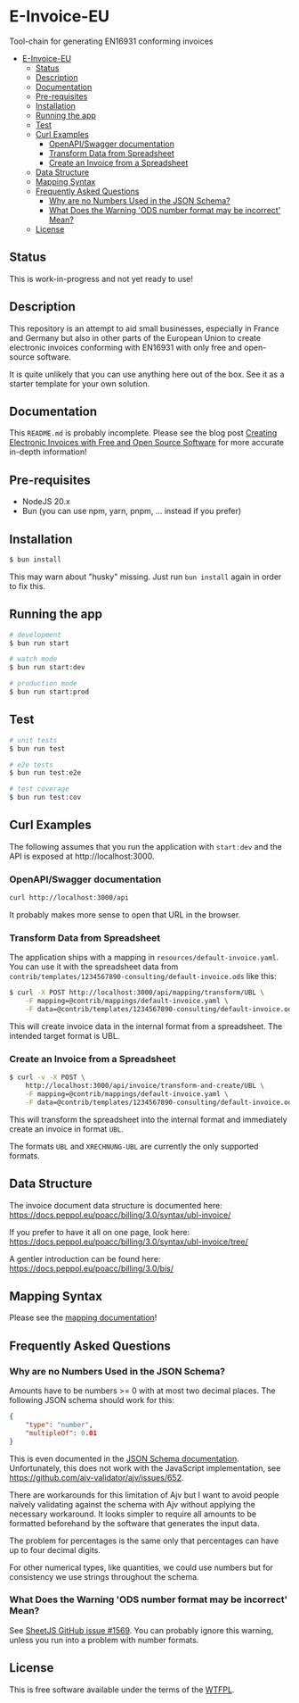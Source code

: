 # E-Invoice-EU

Tool-chain for generating EN16931 conforming invoices

- [E-Invoice-EU](#e-invoice-eu)
	- [Status](#status)
	- [Description](#description)
	- [Documentation](#documentation)
	- [Pre-requisites](#pre-requisites)
	- [Installation](#installation)
	- [Running the app](#running-the-app)
	- [Test](#test)
	- [Curl Examples](#curl-examples)
		- [OpenAPI/Swagger documentation](#openapiswagger-documentation)
		- [Transform Data from Spreadsheet](#transform-data-from-spreadsheet)
		- [Create an Invoice from a Spreadsheet](#create-an-invoice-from-a-spreadsheet)
	- [Data Structure](#data-structure)
	- [Mapping Syntax](#mapping-syntax)
	- [Frequently Asked Questions](#frequently-asked-questions)
		- [Why are no Numbers Used in the JSON Schema?](#why-are-no-numbers-used-in-the-json-schema)
		- [What Does the Warning 'ODS number format may be incorrect' Mean?](#what-does-the-warning-ods-number-format-may-be-incorrect-mean)
	- [License](#license)

## Status

This is work-in-progress and not yet ready to use!

## Description

This repository is an attempt to aid small businesses, especially in France and Germany but also in other parts of the European Union to create electronic invoices conforming with EN16931 with only free and open-source software.

It is quite unlikely that you can use anything here out of the box. See it as a starter template for your own solution.

## Documentation

This `README.md` is probably incomplete. Please see the blog post
[Creating Electronic Invoices with Free and Open Source
Software](https://www.guido-flohr.net/creating-electronic-invoices-with-free-and-open-source-software/)
for more accurate in-depth information!

## Pre-requisites

- NodeJS 20.x
- Bun (you can use npm, yarn, pnpm, ... instead if you prefer)

## Installation

```bash
$ bun install
```

This may warn about "husky" missing. Just run `bun install` again in order
to fix this.

## Running the app

```bash
# development
$ bun run start

# watch mode
$ bun run start:dev

# production mode
$ bun run start:prod
```

## Test

```bash
# unit tests
$ bun run test

# e2e tests
$ bun run test:e2e

# test coverage
$ bun run test:cov
```

## Curl Examples

The following assumes that you run the application with `start:dev` and the
API is exposed at http://localhost:3000.

### OpenAPI/Swagger documentation

```bash
curl http://localhost:3000/api
```

It probably makes more sense to open that URL in the browser.

### Transform Data from Spreadsheet

The application ships with a mapping in `resources/default-invoice.yaml`.
You can use it with the spreadsheet data from
`contrib/templates/1234567890-consulting/default-invoice.ods` like this:

```bash
$ curl -X POST http://localhost:3000/api/mapping/transform/UBL \
	-F mapping=@contrib/mappings/default-invoice.yaml \
	-F data=@contrib/templates/1234567890-consulting/default-invoice.ods
```

This will create invoice data in the internal format from a spreadsheet. The
intended target format is UBL.

### Create an Invoice from a Spreadsheet

```bash
$ curl -v -X POST \
    http://localhost:3000/api/invoice/transform-and-create/UBL \
    -F mapping=@contrib/mappings/default-invoice.yaml \
    -F data=@contrib/templates/1234567890-consulting/default-invoice.ods
```

This will transform the spreadsheet into the internal format and immediately
create an invoice in format `UBL`.

The formats `UBL` and `XRECHNUNG-UBL` are currently the only supported formats.

## Data Structure

The invoice document data structure is documented here:
https://docs.peppol.eu/poacc/billing/3.0/syntax/ubl-invoice/

If you prefer to have it all on one page, look here:
https://docs.peppol.eu/poacc/billing/3.0/syntax/ubl-invoice/tree/

A gentler introduction can be found here:
https://docs.peppol.eu/poacc/billing/3.0/bis/

## Mapping Syntax

Please see the [mapping documentation](documentation/Mapping.md)!

## Frequently Asked Questions

### Why are no Numbers Used in the JSON Schema?

Amounts have to be numbers >= 0 with at most two decimal places. The following
JSON schema should work for this:

```json
{
	"type": "number",
	"multipleOf": 0.01
}
```

This is even documented in the [JSON Schema
documentation](https://json-schema.org/understanding-json-schema/reference/numeric#multiples).
Unfortunately, this does not work with the JavaScript implementation, see
https://github.com/ajv-validator/ajv/issues/652.

There are workarounds for this limitation of Ajv but I want to avoid people
naïvely validating against the schema with Ajv without applying the necessary
workaround. It looks simpler to require all amounts to be formatted
beforehand by the software that generates the input data.

The problem for percentages is the same only that percentages can have up
to four decimal digits.

For other numerical types, like quantities, we could use numbers but for
consistency we use strings throughout the schema.

### What Does the Warning 'ODS number format may be incorrect' Mean?

See [SheetJS GitHub issue #1569](https://github.com/SheetJS/sheetjs/issues/1569).
You can probably ignore this warning, unless you run into a problem with
number formats.

## License

This is free software available under the terms of the
[WTFPL](http://www.wtfpl.net/).
